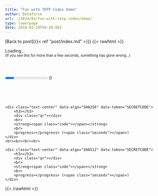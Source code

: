 ```yaml
---
title: "Fun with TOTP Codes Demo"
author: Dataforce
url:  /2019/03/fun-with-totp-codes/demo/
type: lowerpage
date: 2019-03-29T04:20:00Z
---
```


[Back to post]({{< ref "post/index.md" >}})
{{< rawhtml >}}
<div id="loading">
	Loading...
	<br><small>(If you see this for more than a few seconds, something has gone wrong...)</small>
</div>
<div id="loaded" class="hidden">
	<div class="text-center" data-algo="SHA1" data-token="SECRETCODE">
		<h3></h3>
		<div class="qr"></div>
		<br>
		<strong><span class="code"></span></strong>
		<br>
		<progress></progress> (<span class="seconds"></span>)
	</div>
	<br><br><br><br>

	<div class="text-center" data-algo="SHA256" data-token="SECRETCODE">
		<h3></h3>
		<div class="qr"></div>
		<br>
		<strong><span class="code"></span></strong>
		<br>
		<progress></progress> (<span class="seconds"></span>)
	</div>
	<br><br><br><br>

	<div class="text-center" data-algo="SHA512" data-token="SECRETCODE">
		<h3></h3>
		<div class="qr"></div>
		<br>
		<strong><span class="code"></span></strong>
		<br>
		<progress></progress> (<span class="seconds"></span>)
	</div>
</div>

<script type='text/javascript' src='./otp.js' data-noconcat='true'></script>
{{< /rawhtml >}}
